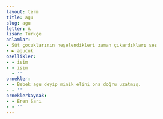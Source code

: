 ```yaml
---
layout: term
title: agu
slug: agu
letter: A
lisan: Türkçe
anlamlar:
- Süt çocuklarının neşelendikleri zaman çıkardıkları ses
- ► agucuk
ozellikler:
- - isim
- - isim
  - ''
ornekler:
- - Bebek agu deyip minik elini ona doğru uzatmış.
- - ''
orneklerkaynak:
- - Eren Sarı
- - ''
---
```

